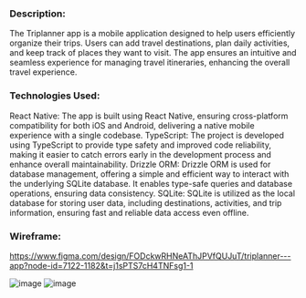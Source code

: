 ### Description:

The Triplanner app is a mobile application designed to help users efficiently organize their trips. Users can add travel destinations, plan daily activities, and keep track of places they want to visit. The app ensures an intuitive and seamless experience for managing travel itineraries, enhancing the overall travel experience.

### Technologies Used:

React Native: The app is built using React Native, ensuring cross-platform compatibility for both iOS and Android, delivering a native mobile experience with a single codebase.
TypeScript: The project is developed using TypeScript to provide type safety and improved code reliability, making it easier to catch errors early in the development process and enhance overall maintainability.
Drizzle ORM: Drizzle ORM is used for database management, offering a simple and efficient way to interact with the underlying SQLite database. It enables type-safe queries and database operations, ensuring data consistency.
SQLite: SQLite is utilized as the local database for storing user data, including destinations, activities, and trip information, ensuring fast and reliable data access even offline.

### Wireframe:

https://www.figma.com/design/FODckwRHNeAThJPVfQUJuT/triplanner---app?node-id=7122-1182&t=j1sPTS7cH4TNFsg1-1

![image](https://github.com/user-attachments/assets/8ed2799f-c1f0-4a0a-a9bc-faebd2f18ee1)
![image](https://github.com/user-attachments/assets/ceaf77ab-c751-4115-9c95-445c2b282e97)


